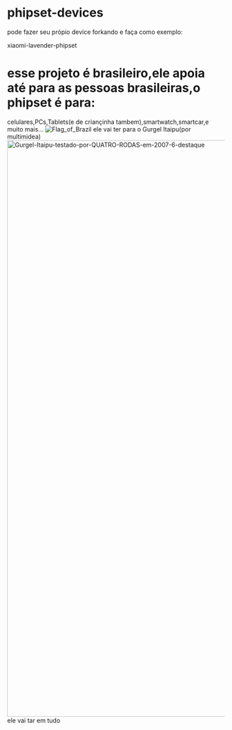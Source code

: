 # phipset-devices
pode fazer seu própio device forkando e faça como exemplo:

xiaomi-lavender-phipset
# esse projeto é brasileiro,ele apoia até para as pessoas brasileiras,o phipset é para:
celulares,PCs,Tablets(e de criançinha tambem),smartwatch,smartcar,e muito mais... 
![Flag_of_Brazil](https://github.com/user-attachments/assets/2cd7e2a1-f456-4986-83c8-0c731aba9581)
ele vai ter para o Gurgel Itaipu(por multimidea)
<img width="2000" height="1333" alt="Gurgel-Itaipu-testado-por-QUATRO-RODAS-em-2007-6-destaque" src="https://github.com/user-attachments/assets/04a5980f-8dd6-4e5c-99f5-1e464ab81850" />
ele vai tar em tudo
